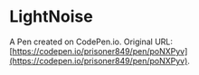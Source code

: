 # LightNoise

A Pen created on CodePen.io. Original URL: [https://codepen.io/prisoner849/pen/poNXPyv](https://codepen.io/prisoner849/pen/poNXPyv).

